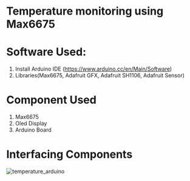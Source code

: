 # Temperature monitoring using Max6675

# Software Used:
1. Install Arduino IDE (https://www.arduino.cc/en/Main/Software)
2. Libraries(Max6675, Adafruit GFX, Adafruit SH1106, Adafruit Sensor)


# Component Used
1. Max6675
2. Oled Display
3. Arduino Board

# Interfacing Components 
![temperature_arduino](https://user-images.githubusercontent.com/63012695/186058104-87122823-ed5a-4033-b2de-cd68ee3c89f5.png)

